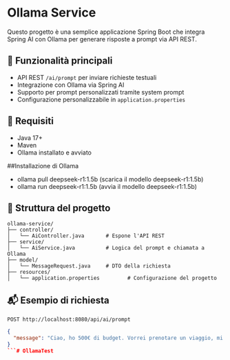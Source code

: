 # Ollama Service

Questo progetto è una semplice applicazione Spring Boot che integra Spring AI con Ollama per generare risposte a prompt via API REST.

## 🔧 Funzionalità principali

- API REST `/ai/prompt` per inviare richieste testuali
- Integrazione con Ollama via Spring AI
- Supporto per prompt personalizzati tramite system prompt
- Configurazione personalizzabile in `application.properties`

## 🚀 Requisiti

- Java 17+
- Maven
- Ollama installato e avviato

##Installazione di Ollama
- ollama pull deepseek-r1:1.5b (scarica il modello deepseek-r1:1.5b)
- ollama run deepseek-r1:1.5b  (avvia il modello deepseek-r1:1.5b)


## 📁 Struttura del progetto

```
ollama-service/
├── controller/
│   └── AiController.java       # Espone l'API REST
├── service/
│   └── AiService.java          # Logica del prompt e chiamata a Ollama
├── model/
│   └── MessageRequest.java     # DTO della richiesta
├── resources/
│   └── application.properties         # Configurazione del progetto
```

## 📬 Esempio di richiesta

`POST http://localhost:8080/api/ai/prompt`

```json
{
  "message": "Ciao, ho 500€ di budget. Vorrei prenotare un viaggio, mi dai qualche consiglio?"
}
```# OllamaTest
